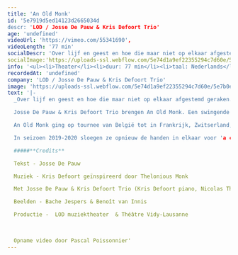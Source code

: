 ```yaml
---
title: 'An Old Monk'
id: '5e7919d5ed14123d2665034d
descr: 'LOD / Josse De Pauw & Kris Defoort Trio'
age: 'undefined'
videoUrl: 'https://vimeo.com/55341690',
videoLength: '77 min'
socialDescr: 'Over lijf en geest en hoe die maar niet op elkaar afgestemd geraken. Behalve tijdens een dansje misschien. – Josse De Pauw Josse De Pauw & Kris Defoort Trio brengen An Old Monk. Een swingende ode aan oud worden, een lijflied over liefde en leed. Over de grenzeloosheid van de geest, de grenzen van het lichaam en de confrontatie daarmee. Hoe voelt het om oud te worden terwijl je geest eeuwig jong lijkt te blijven?'
socialImage:'https://uploads-ssl.webflow.com/5e74d1a9ef22355294c7d60e/5e7917026d28a4095d0691cb_LOD_%20AnOldMonkVDE_8797.jpg'
info: '<ul><li>Theater</li><li>duur: 77 min</li><li>taal: Nederlands</li><li><a href="http://www.lod.be" target="_blank">LOD muziektheater</a></li></ul><p>‍</p>'
recordedAt: 'undefined'
company: 'LOD / Josse De Pauw & Kris Defoort Trio'
image: 'https://uploads-ssl.webflow.com/5e74d1a9ef22355294c7d60e/5e7b0ec510466d148c702003_LOD_%20AnOldMonkVDE_8797.jpg'
text: '|-
  _Over lijf en geest en hoe die maar niet op elkaar afgestemd geraken. Behalve tijdens een dansje misschien. – Josse De Pauw_

  Josse De Pauw & Kris Defoort Trio brengen An Old Monk. Een swingende ode aan oud worden, een lijflied over liefde en leed. Over de grenzeloosheid van de geest, de grenzen van het lichaam en de confrontatie daarmee. Hoe voelt het om oud te worden terwijl je geest eeuwig jong lijkt te blijven?

  An Old Monk ging op tournee van België tot in Frankrijk, Zwitserland, Nederland, Spanje, Oost-Europa en Brazilië. En in deze bizarre tijden, tot in uw eigen kot.

  In seizoen 2019-2020 sloegen ze opnieuw de handen in elkaar voor 'a concert called landscape'. Volgend seizoen is de voorstelling opnieuw te zien op tournee in binnen-en buitenland. Volg de speeldata op [www.lod.be](http://www.lod.be).

  #####**Credits**

  Tekst - Josse De Pauw

  Muziek - Kris Defoort geïnspireerd door Thelonious Monk

  Met Josse De Pauw & Kris Defoort Trio (Kris Defoort piano, Nicolas Thys elektrische bas, Lander Gyselinck drums)

  Beelden - Bache Jespers & Benoît van Innis

  Productie -  LOD muziektheater  & Théâtre Vidy-Lausanne
  
  

  Opname video door Pascal Poissonnier'
---
```

